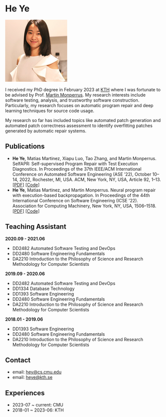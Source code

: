 # He Ye
![](assets/heye.jpg)

I received my PhD degree in February 2023 at [KTH](https://www.kth.se/en) where I was fortunate to be advised by Prof. [Martin Monperrus](https://www.kth.se/profile/monp). My research interests include software testing, analysis, and trustworthy software construction. Particularly, my research focuses on automatic program repair and deep learning techniques for source code usage.

My research so far has included topics like automated patch generation and automated patch correctness assessment to identify overfitting patches generated by automatic repair systems.


## Publications
- **He Ye**, Matias Martinez, Xiapu Luo, Tao Zhang, and Martin Monperrus. SelfAPR: Self-supervised Program Repair with Test Execution Diagnostics. In Proceedings of the 37th IEEE/ACM International Conference on Automated Software Engineering (ASE ’22), October 10–14, 2022, Rochester, MI, USA. ACM, New York, NY, USA,  Article 92, 1–13. [[PDF]](https://arxiv.org/pdf/2203.12755.pdf) [[Code]](https://github.com/ASSERT-KTH/SelfAPR)
- **He Ye**, Matias Martinez, and Martin Monperrus. Neural program repair with execution-based backpropagation. In Proceedings of the 44th International Conference on Software Engineering (ICSE '22). Association for Computing Machinery, New York, NY, USA, 1506–1518. [[PDF]](https://dl.acm.org/doi/abs/10.1145/3510003.3510222) [[Code]](https://anonymous.4open.science/r/RewardRepair/README.md)


## Teaching Assistant
**2020.09 - 2021.06**
- DD2482 Automated Software Testing and DevOps
- DD2480 Software Engineering Fundamentals
- DA2210 Introduction to the Philosophy of Science and Research Methodology for Computer Scientists

**2019.09 - 2020.06**
- DD2482 Automated Software Testing and DevOps
- DD1334 Database Technology
- DD1393 Software Engineering
- DD2480 Software Engineering Fundamentals
- DA2210 Introduction to the Philosophy of Science and Research Methodology for Computer Scientists

**2018.01 - 2019.06**
- DD1393 Software Engineering
- DD2480 Software Engineering Fundamentals
- DA2210 Introduction to the Philosophy of Science and Research Methodology for Computer Scientists


## Contact
- email: [hey@cs.cmu.edu](mailto:hey@cs.cmu.edu)
- email: [heye@kth.se](mailto:heye@kth.se)


## Experiences
- 2023-07 ~ current: CMU
- 2018-01 ~ 2023-06: KTH
